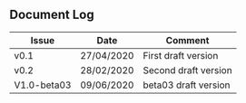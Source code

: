 ## Document Log

| Issue        | Date       | Comment              |
|--------------|------------|----------------------|
| v0.1         | 27/04/2020 | First draft version  |
| v0.2         | 28/02/2020 | Second draft version |
| V1.0-beta03  | 09/06/2020 | beta03 draft version |
